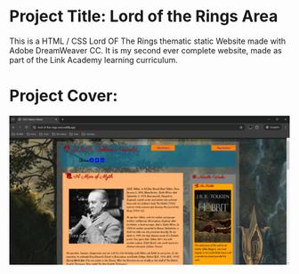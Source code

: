 # Project Title: Lord of the Rings Area

This is a HTML / CSS Lord OF The Rings thematic static Website made with Adobe DreamWeaver CC.
It is my second ever complete website, made as part of the Link Academy learning curriculum.

# Project Cover:

![Project Cover](images/lord_of_the_rings_area.png) 
